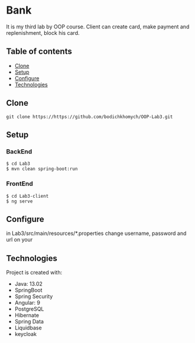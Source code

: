 # Bank 
It is my third lab by OOP course. Client can create card, make payment and replenishment, block his card.

## Table of contents
* [Clone](#Clone)
* [Setup](#Setup)
* [Configure](#Configure)
* [Technologies](#technologies)

## Clone
```
git clone https://https://github.com/bodichkhomych/OOP-Lab3.git
```

## Setup 
### BackEnd
```
$ cd Lab3
$ mvn clean spring-boot:run
```
### FrontEnd
```
$ cd Lab3-client
$ ng serve
```

## Configure
in Lab3/src/main/resources/*.properties change username, password and url on your

## Technologies
Project is created with:
* Java: 13.02
* SpringBoot
* Spring Security
* Angular: 9
* PostgreSQL
* Hibernate
* Spring Data
* Liquidbase
* keycloak
